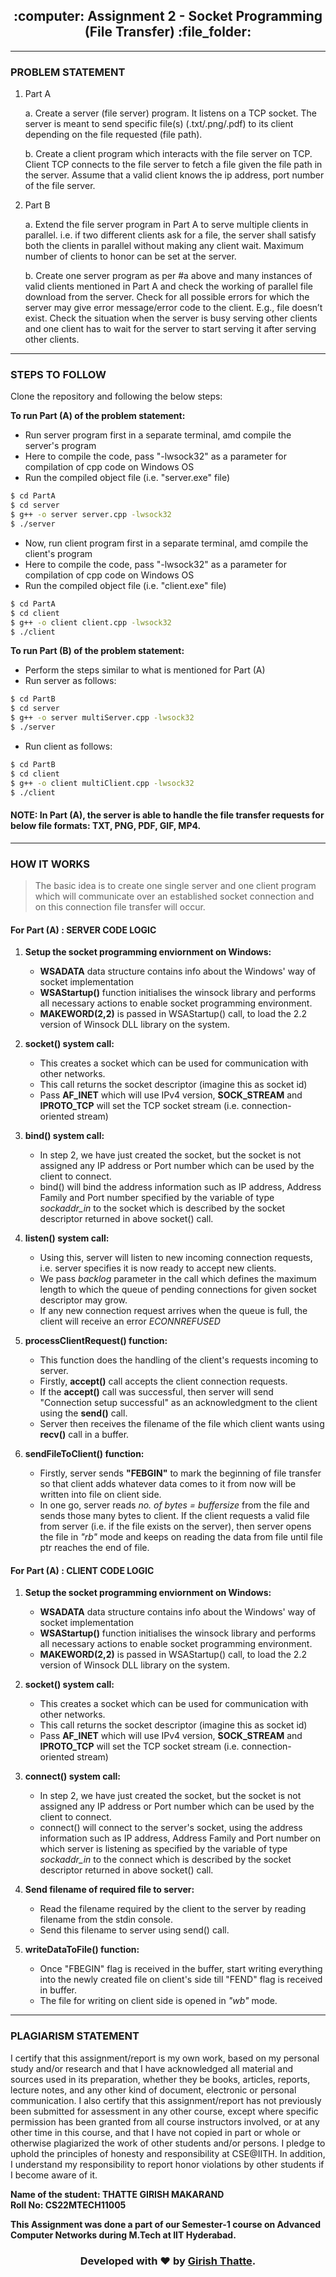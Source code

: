 <h2 align="center">:computer: Assignment 2 - Socket Programming (File Transfer) :file_folder:</h2>

---

### PROBLEM STATEMENT

1. Part A

    a. Create a server (file server) program. It listens on a TCP socket. The server is meant to send specific file(s) (.txt/.png/.pdf) to its client
depending on the file requested (file path).

    b. Create a client program which interacts with the file server on TCP. Client TCP connects to the file server to fetch a file given the file path in the
server. Assume that a valid client knows the ip address, port number of the file server.

2. Part B

    a. Extend the file server program in Part A to serve multiple clients in parallel. i.e. if two different clients ask for a file, the server shall satisfy both the clients in parallel without making any client wait. Maximum number of clients to honor can be set at the server.
    
    b. Create one server program as per #a above and many instances of valid clients mentioned in Part A and check the working of parallel file download from the server. Check for all possible errors for which the server may give error message/error code to the client. E.g., file doesn’t exist. Check the situation when the server is busy serving other clients and one client has to wait for the server to start serving it after serving other clients.

---

### STEPS TO FOLLOW

Clone the repository and following the below steps:

**To run Part (A) of the problem statement:**

- Run server program first in a separate terminal, amd compile the server's program 
- Here to compile the code, pass "-lwsock32" as a parameter for compilation of cpp code on Windows OS
- Run the compiled object file (i.e. "server.exe" file)

```bash
$ cd PartA
$ cd server
$ g++ -o server server.cpp -lwsock32
$ ./server
```

- Now, run client program first in a separate terminal, amd compile the client's program 
- Here to compile the code, pass "-lwsock32" as a parameter for compilation of cpp code on Windows OS
- Run the compiled object file (i.e. "client.exe" file)

```bash
$ cd PartA
$ cd client
$ g++ -o client client.cpp -lwsock32
$ ./client
```

**To run Part (B) of the problem statement:**

- Perform the steps similar to what is mentioned for Part (A)
- Run server as follows:

```bash
$ cd PartB
$ cd server
$ g++ -o server multiServer.cpp -lwsock32
$ ./server
```

- Run client as follows:

```bash
$ cd PartB
$ cd client
$ g++ -o client multiClient.cpp -lwsock32
$ ./client
```

#### NOTE: In Part (A), the server is able to handle the file transfer requests for below file formats: TXT, PNG, PDF, GIF, MP4.

---

### HOW IT WORKS

> The basic idea is to create one single server and one client program which will communicate over an established socket connection and on this connection file transfer will occur.

#### For Part (A) : SERVER CODE LOGIC 

1. **Setup the socket programming enviornment on Windows:**
    - **WSADATA** data structure contains info about the Windows' way of socket implementation
    - **WSAStartup()** function initialises the winsock library and performs all necessary actions to enable socket programming environment.
    - **MAKEWORD(2,2)** is passed in WSAStartup() call, to load the 2.2 version of Winsock DLL library on the system.

2. **socket() system call:**
    - This creates a socket which can be used for communication with other networks.
    - This call returns the socket descriptor (imagine this as socket id)
    - Pass **AF_INET** which will use IPv4 version, **SOCK_STREAM** and **IPROTO_TCP** will set the TCP socket stream (i.e. connection-oriented stream)

3. **bind() system call:**
    - In step 2, we have just created the socket, but the socket is not assigned any IP address or Port number which can be used by the client to connect.
    - bind() will bind the address information such as IP address, Address Family and Port number specified by the variable of type _sockaddr_in_ to the socket which is described by the socket descriptor returned in above socket() call.
    
4. **listen() system call:**
    - Using this, server will listen to new incoming connection requests, i.e. server specifies it is now ready to accept new clients.
    - We pass _backlog_ parameter in the call which defines the maximum length to which the queue of pending connections for given socket descriptor may grow.
    - If any new connection request arrives when the queue is full, the client will receive an error _ECONNREFUSED_
    
5. **processClientRequest() function:**
    - This function does the handling of the client's requests incoming to server.
    - Firstly, **accept()** call accepts the client connection requests.
    - If the **accept()** call was successful, then server will send "Connection setup successful" as an acknowledgment to the client using the **send()** call.
    - Server then receives the filename of the file which client wants using **recv()** call in a buffer.
 
6. **sendFileToClient() function:**
    - Firstly, server sends **"FEBGIN"** to mark the beginning of file transfer so that client adds whatever data comes to it from now will be written into file on client side.
    - In one go, server reads _no. of bytes = buffersize_ from the file and sends those many bytes to client. If the client requests a valid file from server (i.e. if the file exists on the server), then server opens the file in _"rb"_ mode and keeps on reading the data from file until file ptr reaches the end of file.

#### For Part (A) : CLIENT CODE LOGIC

1. **Setup the socket programming enviornment on Windows:**
    - **WSADATA** data structure contains info about the Windows' way of socket implementation
    - **WSAStartup()** function initialises the winsock library and performs all necessary actions to enable socket programming environment.
    - **MAKEWORD(2,2)** is passed in WSAStartup() call, to load the 2.2 version of Winsock DLL library on the system.

2. **socket() system call:**
    - This creates a socket which can be used for communication with other networks.
    - This call returns the socket descriptor (imagine this as socket id)
    - Pass **AF_INET** which will use IPv4 version, **SOCK_STREAM** and **IPROTO_TCP** will set the TCP socket stream (i.e. connection-oriented stream)
    
3. **connect() system call:**
    - In step 2, we have just created the socket, but the socket is not assigned any IP address or Port number which can be used by the client to connect.
    - connect() will connect to the server's socket, using the address information such as IP address, Address Family and Port number on which server is listening as specified by the variable of type _sockaddr_in_ to the connect which is described by the socket descriptor returned in above socket() call.

4. **Send filename of required file to server:**
    - Read the filename required by the client to the server by reading filename from the stdin console.
    - Send this filename to server using send() call.

5. **writeDataToFile() function:**
    - Once "FBEGIN" flag is received in the buffer, start writing everything into the newly created file on client's side till "FEND" flag is received in buffer.
    - The file for writing on client side is opened in _"wb"_ mode.

---

### PLAGIARISM STATEMENT

<p> I certify that this assignment/report is my own work, based on my personal study and/or research and that I have acknowledged all material and sources used in its preparation, whether they be books, articles, reports, lecture notes, and any other kind of document, electronic or personal communication. I also certify that this assignment/report has not previously been submitted for assessment in any other course, except where specific permission has been granted from all course instructors involved, or at any other time in this course, and that I have not copied in part or whole or otherwise plagiarized the work of other students and/or persons. I
pledge to uphold the principles of honesty and responsibility at CSE@IITH. In addition, I understand my responsibility to report honor violations by other students if I become aware of it. </p>

**Name of the student: THATTE GIRISH MAKARAND** <br>
**Roll No: CS22MTECH11005**

<b> This Assignment was done a part of our Semester-1 course on Advanced Computer Networks during M.Tech at IIT Hyderabad. </b>

<h3 align="center"><b>Developed with ❤️ by <a href="https://github.com/girishgr8">Girish Thatte</a>.</b></h3>
